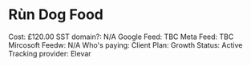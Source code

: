 # Rùn Dog Food

Cost: £120.00
SST domain?: N/A
Google Feed: TBC
Meta Feed: TBC
Mircosoft Feedw: N/A
Who's paying: Client
Plan: Growth
Status: Active
Tracking provider: Elevar